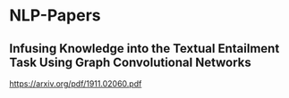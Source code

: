 # NLP-Papers


## Infusing Knowledge into the Textual Entailment Task Using Graph Convolutional Networks
https://arxiv.org/pdf/1911.02060.pdf
